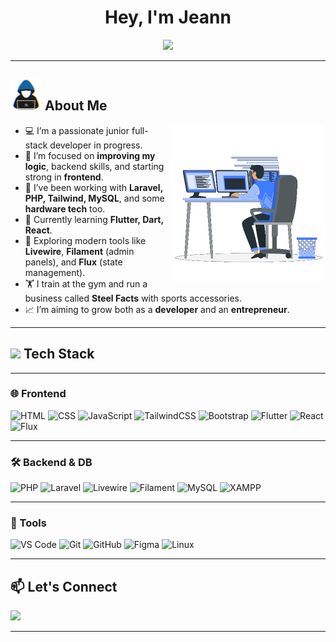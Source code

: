 <h1 align="center"><b>Hey, I'm Jeann </b></h1>
<p align="center">
  <img src="https://media.giphy.com/media/hvRJCLFzcasrR4ia7z/giphy.gif" width="40" />
</p>

---

## <picture><img src="https://github.com/0xAbdulKhalid/0xAbdulKhalid/raw/main/assets/mdImages/about_me.gif" width=50></picture> About Me

<picture> 
  <img align="right" src="https://github.com/0xAbdulKhalid/0xAbdulKhalid/raw/main/assets/mdImages/Right_Side.gif" width=250> 
</picture>

- 💻 I’m a passionate junior full-stack developer in progress.
- 🧠 I’m focused on **improving my logic**, backend skills, and starting strong in **frontend**.
- 🚀 I’ve been working with **Laravel, PHP, Tailwind, MySQL**, and some **hardware tech** too.
- 🌱 Currently learning **Flutter, Dart, React**.
- 🧩 Exploring modern tools like **Livewire**, **Filament** (admin panels), and **Flux** (state management).
- 🏋️ I train at the gym and run a business called **Steel Facts** with sports accessories.
- 📈 I’m aiming to grow both as a **developer** and an **entrepreneur**.

---

## <img src="https://media2.giphy.com/media/QssGEmpkyEOhBCb7e1/giphy.gif" width="25"> Tech Stack

---

### 🌐 Frontend
![HTML](https://img.shields.io/badge/HTML5-%23E34F26.svg?style=for-the-badge&logo=html5&logoColor=white)
![CSS](https://img.shields.io/badge/CSS3-%231572B6.svg?style=for-the-badge&logo=css3&logoColor=white)
![JavaScript](https://img.shields.io/badge/JavaScript-%23F7DF1E.svg?style=for-the-badge&logo=javascript&logoColor=black)
![TailwindCSS](https://img.shields.io/badge/TailwindCSS-%2338B2AC.svg?style=for-the-badge&logo=tailwind-css&logoColor=white)
![Bootstrap](https://img.shields.io/badge/Bootstrap-%23563D7C.svg?style=for-the-badge&logo=bootstrap&logoColor=white)
![Flutter](https://img.shields.io/badge/Flutter-%2302569B.svg?style=for-the-badge&logo=flutter&logoColor=white)
![React](https://img.shields.io/badge/React-%2320232a.svg?style=for-the-badge&logo=react&logoColor=%2361DAFB)
![Flux](https://img.shields.io/badge/Flux-%23000000.svg?style=for-the-badge&logo=flux&logoColor=white)

---

### 🛠 Backend & DB
![PHP](https://img.shields.io/badge/PHP-%23777BB4.svg?style=for-the-badge&logo=php&logoColor=white)
![Laravel](https://img.shields.io/badge/Laravel-%23FF2D20.svg?style=for-the-badge&logo=laravel&logoColor=white)
![Livewire](https://img.shields.io/badge/Livewire-%23F9322C.svg?style=for-the-badge&logo=laravel&logoColor=white)
![Filament](https://img.shields.io/badge/Filament-%23102A43.svg?style=for-the-badge&logoColor=white)
![MySQL](https://img.shields.io/badge/MySQL-%2300f.svg?style=for-the-badge&logo=mysql&logoColor=white)
![XAMPP](https://img.shields.io/badge/XAMPP-FB7A24?style=for-the-badge&logo=xampp&logoColor=white)

---

### 🧰 Tools
![VS Code](https://img.shields.io/badge/VS%20Code-007ACC?style=for-the-badge&logo=visual-studio-code&logoColor=white)
![Git](https://img.shields.io/badge/Git-%23F05033.svg?style=for-the-badge&logo=git&logoColor=white)
![GitHub](https://img.shields.io/badge/GitHub-%23121011.svg?style=for-the-badge&logo=github&logoColor=white)
![Figma](https://img.shields.io/badge/Figma-%23F24E1E.svg?style=for-the-badge&logo=figma&logoColor=white)
![Linux](https://img.shields.io/badge/Linux-%23FCC624.svg?style=for-the-badge&logo=linux&logoColor=black)

---

## 📫 Let's Connect

<p align="left">
  <a href="mailto:jeannfacts@gmail.com"><img src="https://img.shields.io/badge/Gmail-jeann.yourmail@example.com-D14836?style=for-the-badge&logo=gmail&logoColor=white"/></a>
<!--   <a href="https://www.linkedin.com/in/jeann-dev"><img src="https://img.shields.io/badge/LinkedIn-JeannDev-%230077B5?style=for-the-badge&logo=linkedin&logoColor=white"/></a> -->
</p>

---

<p align="center">
  <img src="https://komarev.com/ghpvc/?username=jeann-dev&style=flat-square&color=blue" alt=""/>
</p>
